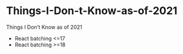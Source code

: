 # Things-I-Don-t-Know-as-of-2021
Things I Don’t Know as of 2021

* React batching <=17
* React batching >=18
